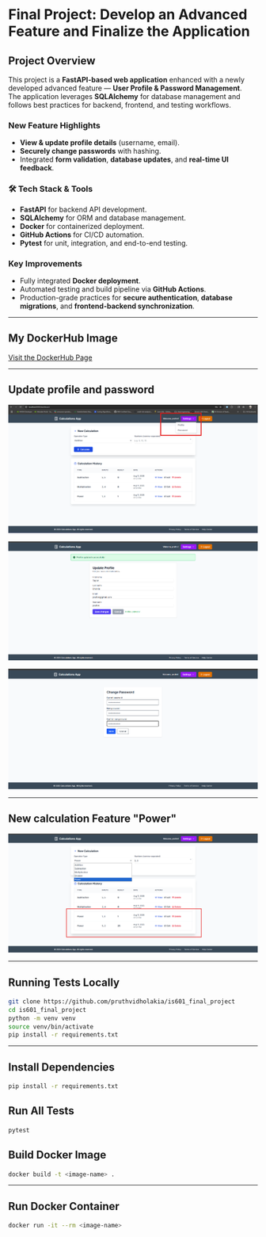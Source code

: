 # Final Project: Develop an Advanced Feature and Finalize the Application

## Project Overview

This project is a **FastAPI-based web application** enhanced with a newly developed advanced feature — **User Profile & Password Management**.  
The application leverages **SQLAlchemy** for database management and follows best practices for backend, frontend, and testing workflows.

### New Feature Highlights
- **View & update profile details** (username, email).
- **Securely change passwords** with hashing.
- Integrated **form validation**, **database updates**, and **real-time UI feedback**.

### 🛠 Tech Stack & Tools
- **FastAPI** for backend API development.
- **SQLAlchemy** for ORM and database management.
- **Docker** for containerized deployment.
- **GitHub Actions** for CI/CD automation.
- **Pytest** for unit, integration, and end-to-end testing.

### Key Improvements
- Fully integrated **Docker deployment**.
- Automated testing and build pipeline via **GitHub Actions**.
- Production-grade practices for **secure authentication**, **database migrations**, and **frontend-backend synchronization**.


---


## My DockerHub Image
[Visit the DockerHub Page](https://hub.docker.com/r/pruthvidholkia/is601_final_project)


---


## Update profile and password
![Github action](/static/image/update_user.png)


![Github action](/static/image/update_profile.png)

![Github action](/static/image/update_password.png)


---


## New calculation Feature "Power"

![Github action](/static/image/power_function.png)


---


## Running Tests Locally
```bash
git clone https://github.com/pruthvidholakia/is601_final_project
cd is601_final_project
python -m venv venv
source venv/bin/activate             
pip install -r requirements.txt

```


---


## Install Dependencies

```bash
pip install -r requirements.txt
```


## Run All Tests

```bash
pytest
```

## Build Docker Image

```bash
docker build -t <image-name> .
```

---


## Run Docker Container
```bash
docker run -it --rm <image-name>
```
